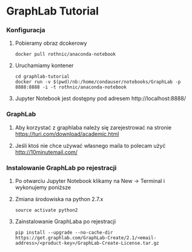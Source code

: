 # GraphLab Tutorial

### Konfiguracja

1.  Pobieramy obraz dcokerowy

    ```
    docker pull rothnic/anaconda-notebook
    ```

1. Uruchamiamy kontener

    ```
    cd graphlab-tutorial
    docker run -v $(pwd)/nb:/home/condauser/notebooks/GraphLab -p 8888:8888 -i -t rothnic/anaconda-notebook
    ```

1. Jupyter Notebook jest dostępny pod adresem http://localhost:8888/

### GraphLab

1. Aby korzystać z graphlaba należy się zarejestrować na stronie https://turi.com/download/academic.html

2. Jeśli ktoś nie chce używać własnego maila to polecam użyć http://10minutemail.com/

### Instalowanie GraphLab po rejestracji 

1. Po otwarciu Jupyter Notebook klikamy na New -> Terminal i wykonujemy poniższe

2. Zmiana środowiska na python 2.7.x

    ```
    source activate python2
    ```

2. Zainstalowanie GraphLaba po rejestracji

    ```
    pip install --upgrade --no-cache-dir https://get.graphlab.com/GraphLab-Create/2.1/<email-address>/<product-key>/GraphLab-Create-License.tar.gz 
    ```